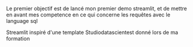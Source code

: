 Le premier objectif est de lancé mon premier demo streamlit, et de mettre en avant mes competence en ce qui concerne les requêtes avec le language sql


Streamlit inspiré d'une template Studiodatascientest donné lors de ma formation
